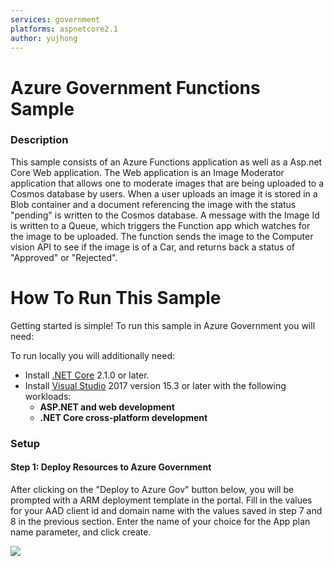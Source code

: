 ```yaml
---
services: government
platforms: aspnetcore2.1
author: yujhong
---
```


# Azure Government Functions Sample
### Description 
This sample consists of an Azure Functions application as well as a Asp.net Core Web application.
The Web application is an Image Moderator application that allows one to moderate images that are being uploaded to a Cosmos database by users. 
When a user uploads an image it is stored in a Blob container and a document referencing the image with the status "pending" is written to the Cosmos database.
A message with the Image Id is written to a Queue, which triggers the Function app which watches for the image to be uploaded.
The function sends the image to the Computer vision API to see if the image is of a Car, and returns back a status of "Approved" or "Rejected". 

# How To Run This Sample
Getting started is simple!  To run this sample in Azure Government you will need:

To run locally you will additionally need:
- Install [.NET Core](https://www.microsoft.com/net/core) 2.1.0 or later.
- Install [Visual Studio](https://www.visualstudio.com/vs/) 2017 version 15.3 or later with the following workloads:
    - **ASP.NET and web development**
    - **.NET Core cross-platform development**

### Setup

#### Step 1: Deploy Resources to Azure Government

After clicking on the "Deploy to Azure Gov" button below, you will be prompted with a ARM deployment template in the portal. Fill in the values for your AAD client id and domain name with the values saved in step 7 and 8 in the previous section. Enter the name of your choice for the App plan name parameter, and click create. 

<a href="https://portal.azure.us/#create/Microsoft.Template/uri/https%3A%2F%2Fraw.githubusercontent.com%2Fyujhongmicrosoft%2Fgov-function-sample%2Fmaster%2Fazuredeploy.json" target="_blank">
    <img src="http://azuredeploy.net/AzureGov.png" />
</a> 
